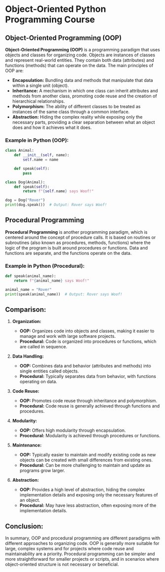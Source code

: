 # Object-Oriented Python Programming Course

## Object-Oriented Programming (OOP)

**Object-Oriented Programming (OOP)** is a programming paradigm that uses objects and classes for organizing code. Objects are instances of classes and represent real-world entities. They contain both data (attributes) and functions (methods) that can operate on the data. The main principles of OOP are:

- **Encapsulation:** Bundling data and methods that manipulate that data within a single unit (object).
- **Inheritance:** A mechanism in which one class can inherit attributes and methods from another class, promoting code reuse and the creation of hierarchical relationships.
- **Polymorphism:** The ability of different classes to be treated as instances of the same class through a common interface.
- **Abstraction:** Hiding the complex reality while exposing only the necessary parts, providing a clear separation between what an object does and how it achieves what it does.

### Example in Python (OOP):

```python
class Animal:
    def __init__(self, name):
        self.name = name

    def speak(self):
        pass

class Dog(Animal):
    def speak(self):
        return f"{self.name} says Woof!"

dog = Dog("Rover")
print(dog.speak())  # Output: Rover says Woof!
```

## Procedural Programming

**Procedural Programming** is another programming paradigm, which is centered around the concept of procedure calls. It is based on routines or subroutines (also known as procedures, methods, functions) where the logic of the program is built around procedures or functions. Data and functions are separate, and the functions operate on the data.

### Example in Python (Procedural):

```python
def speak(animal_name):
    return f"{animal_name} says Woof!"

animal_name = "Rover"
print(speak(animal_name))  # Output: Rover says Woof!
```

## Comparison:

1. **Organization:**
   - **OOP:** Organizes code into objects and classes, making it easier to manage and work with large software projects.
   - **Procedural:** Code is organized into procedures or functions, which are called in sequence.

2. **Data Handling:**
   - **OOP:** Combines data and behavior (attributes and methods) into single entities called objects.
   - **Procedural:** Typically separates data from behavior, with functions operating on data.

3. **Code Reuse:**
   - **OOP:** Promotes code reuse through inheritance and polymorphism.
   - **Procedural:** Code reuse is generally achieved through functions and procedures.

4. **Modularity:**
   - **OOP:** Offers high modularity through encapsulation.
   - **Procedural:** Modularity is achieved through procedures or functions.

5. **Maintenance:**
   - **OOP:** Typically easier to maintain and modify existing code as new objects can be created with small differences from existing ones.
   - **Procedural:** Can be more challenging to maintain and update as programs grow larger.

6. **Abstraction:**
   - **OOP:** Provides a high level of abstraction, hiding the complex implementation details and exposing only the necessary features of an object.
   - **Procedural:** May have less abstraction, often exposing more of the implementation details.

## Conclusion:

In summary, OOP and procedural programming are different paradigms with different approaches to organizing code. OOP is generally more suitable for large, complex systems and for projects where code reuse and maintainability are a priority. Procedural programming can be simpler and more straightforward for smaller projects or scripts, and in scenarios where object-oriented structure is not necessary or beneficial.